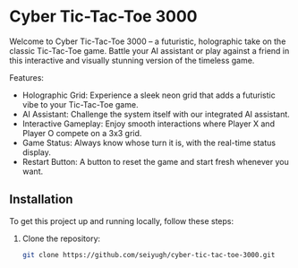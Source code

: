 # Cyber Tic-Tac-Toe 3000

Welcome to Cyber Tic-Tac-Toe 3000 – a futuristic, holographic take on the classic Tic-Tac-Toe game. Battle your AI assistant or play against a friend in this interactive and visually stunning version of the timeless game.

Features:

- Holographic Grid: Experience a sleek neon grid that adds a futuristic vibe to your Tic-Tac-Toe game.
- AI Assistant: Challenge the system itself with our integrated AI assistant.
- Interactive Gameplay: Enjoy smooth interactions where Player X and Player O compete on a 3x3 grid.
- Game Status: Always know whose turn it is, with the real-time status display.
- Restart Button: A button to reset the game and start fresh whenever you want.

## Installation

To get this project up and running locally, follow these steps:

1. Clone the repository:
   ```bash
   git clone https://github.com/seiyugh/cyber-tic-tac-toe-3000.git
